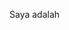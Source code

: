 Saya adalah
<!---
deazsetyon/deazsetyon is a ✨ special ✨ repository because its `README.md` (this file) appears on your GitHub profile.
You can click the Preview link to take a look at your changes.
--->
